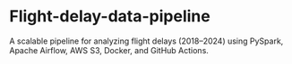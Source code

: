 # Flight-delay-data-pipeline
A scalable pipeline for analyzing flight delays (2018–2024) using PySpark, Apache Airflow, AWS S3, Docker, and GitHub Actions.
